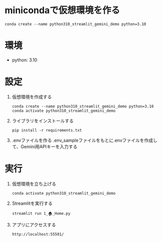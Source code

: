 # minicondaで仮想環境を作る
```
conda create --name python310_streamlit_gemini_demo python=3.10
```

# 環境
* python: 3.10


# 設定
1. 仮想環境を作成する
    ```
    conda create --name python310_streamlit_gemini_demo python=3.10
    conda activate python310_streamlit_gemini_demo
    ```

2. ライブラリをインストールする 
    ```
    pip install -r requirements.txt
    ```

3. .envファイルを作る
    .env_sampleファイルをもとに.envファイルを作成して、Gemini用APIキーを入力する  


# 実行
1. 仮想環境を立ち上げる
    ```
    conda activate python310_streamlit_gemini_demo
    ```

2. Streamlitを実行する
    ```
    streamlit run 1_🏠_Home.py
    ```

3. アプリにアクセスする
    ```
    http://localhost:55501/
    ```